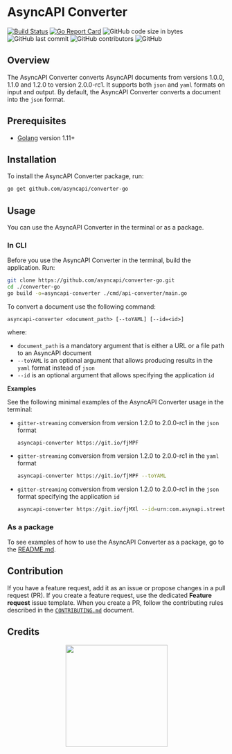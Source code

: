 # AsyncAPI Converter

[![Build Status](https://travis-ci.org/asyncapi/converter-go.svg?branch=master)](https://travis-ci.org/asyncapi/converter-go) [![Go Report Card](https://goreportcard.com/badge/github.com/asyncapi/converter-go)](https://goreportcard.com/report/github.com/asyncapi/converter-go) ![GitHub code size in bytes](https://img.shields.io/github/languages/code-size/asyncapi/converter-go) ![GitHub last commit](https://img.shields.io/github/last-commit/asyncapi/converter-go) ![GitHub contributors](https://img.shields.io/github/contributors/asyncapi/converter-go) ![GitHub](https://img.shields.io/github/license/asyncapi/converter-go)

## Overview

The AsyncAPI Converter converts AsyncAPI documents from versions 1.0.0, 1.1.0 and 1.2.0 to version 2.0.0-rc1. It supports both `json` and `yaml` formats on input and output. By default, the AsyncAPI Converter converts a document into the `json` format.

## Prerequisites

- [Golang](https://golang.org/dl/) version 1.11+

## Installation

 To install the AsyncAPI Converter package, run:

```bash
go get github.com/asyncapi/converter-go
```

## Usage

You can use the AsyncAPI Converter in the terminal or as a package.

### In CLI

Before you use the AsyncAPI Converter in the terminal, build the application. Run:

```bash
git clone https://github.com/asyncapi/converter-go.git
cd ./converter-go
go build -o=asyncapi-converter ./cmd/api-converter/main.go
```

To convert a document use the following command:

```text
asyncapi-converter <document_path> [--toYAML] [--id=<id>]
```

where:

- `document_path` is a mandatory argument that is either a URL or  a file path to an AsyncAPI document
- `--toYAML` is an optional argument that allows producing results in the `yaml` format instead of `json`
- `--id` is an optional argument that allows specifying the application `id`

**Examples**

See the following minimal examples of the AsyncAPI Converter usage in the terminal:


- `gitter-streaming` conversion from version 1.2.0 to 2.0.0-rc1 in the `json` format

  ```text
  asyncapi-converter https://git.io/fjMPF
  ```

- `gitter-streaming` conversion from version 1.2.0 to 2.0.0-rc1 in the `yaml` format

  ```bash
  asyncapi-converter https://git.io/fjMPF --toYAML
  ```

- `gitter-streaming` conversion from version 1.2.0 to 2.0.0-rc1 in the `json` format specifying the application `id`

  ```bash
  asyncapi-converter https://git.io/fjMXl --id=urn:com.asynapi.streetlights
  ```

### As a package

To see examples of how to use the AsyncAPI Converter as a package, go to the [README.md](./examples/README.md).

## Contribution

If you have a feature request, add it as an issue or propose changes in a pull request (PR).
If you create a feature request, use the dedicated **Feature request** issue template. When you create a PR, follow the contributing rules described in the [`CONTRIBUTING.md`](CONTRIBUTING.md) document.

## Credits

<p align="center">
 <a href="https://kyma-project.io/" target="_blank">
  <img src="https://raw.githubusercontent.com/kyma-project/kyma/master/logo.png" width="235">
 </a>
</p>
